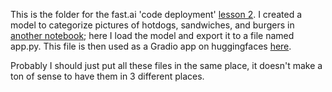 This is the folder for the fast.ai 'code deployment' [lesson 2](https://course.fast.ai/Lessons/lesson2.html). I created a model to categorize pictures of hotdogs, sandwiches, and burgers in [another notebook](../02-hot-dogs-saving-a-model.ipynb); here I load the model and export it to a file named app.py. This file is then used as a Gradio app on huggingfaces [here](https://huggingface.co/spaces/oupeng/fastai_hotdog).

Probably I should just put all these files in the same place, it doesn't make a ton of sense to have them in 3 different places.